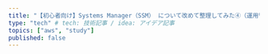 ```yaml
---
title: "【初心者向け】Systems Manager（SSM） について改めて整理してみた④（運用管理機能編）" # 記事のタイトル
type: "tech" # tech: 技術記事 / idea: アイデア記事
topics: ["aws", "study"]
published: false
---
```


